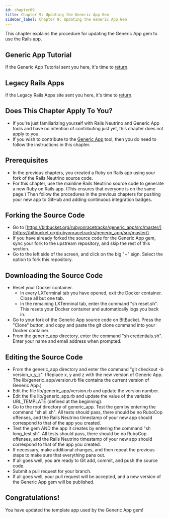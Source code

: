 ```yaml
---
id: chapter09
title: Chapter 9: Updating the Generic App Gem
sidebar_label: Chapter 9: Updating the Generic App Gem
---
```


This chapter explains the procedure for updating the Generic App gem to use the Rails app.

## Generic App Tutorial
If the Generic App Tutorial sent you here, it's time to [return](https://www.genericapp.net/docs/chapter04).

## Legacy Rails Apps
If the Legacy Rails Apps site sent you here, it's time to [return](https://www.legacyrailsapps.com/docs/03-00.html).

## Does This Chapter Apply To You?
* If you're just familiarizing yourself with Rails Neutrino and Generic App tools and have no intention of contributing just yet, this chapter does not apply to you.
* If you wish to contribute to the [Generic App](https://www.genericapp.net/) tool, then you do need to follow the instructions in this chapter.

## Prerequisites
* In the previous chapters, you created a Ruby on Rails app using your fork of the Rails Neutrino source code.
* For this chapter, use the mainline Rails Neutrino source code to generate a new Ruby on Rails app.  (This ensures that everyone is on the same page.)  Then follow the procedures in the previous chapters for pushing your new app to GitHub and adding continuous integration badges.

## Forking the Source Code
* Go to [https://bitbucket.org/rubyonracetracks/generic_app/src/master/](https://bitbucket.org/rubyonracetracks/generic_app/src/master/).
* If you have already forked the source code for the Generic App gem, sync your fork to the upstream repository, and skip the rest of this section.
* Go to the left side of the screen, and click on the big "+" sign.  Select the option to fork this repository.

## Downloading the Source Code
* Reset your Docker container.
  * In every LXTerminal tab you have opened, exit the Docker container.  Close all but one tab.
  * In the remaining LXTerminal tab, enter the command "sh reset.sh".  This resets your Docker container and automatically logs you back in.
* Go to your fork of the Generic App source code on BitBucket.  Press the "Clone" button, and copy and paste the git clone command into your Docker container.
* From the generic_app directory, enter the command "sh credentials.sh".  Enter your name and email address when prompted.

## Editing the Source Code
* From the generic_app directory and enter the command "git checkout -b version_x_y_z".  (Replace x, y and z with the new version of Generic App.  The lib/generic_app/version.rb file contains the current version of Generic App.)
* Edit the file lib/generic_app/version.rb and update the version number.
* Edit the file lib/generic_app.rb and update the value of the variable URL_TEMPLATE (defined at the beginning).
* Go to the root directory of generic_app.  Test the gem by entering the command "sh all.sh".  All tests should pass, there should be no RuboCop offenses, and the Rails Neutrino timestamp of your new app should correspond to that of the app you created.
* Test the gem AND the app it creates by entering the command "sh long_test.sh".  All tests should pass, there should be no RuboCop offenses, and the Rails Neutrino timestamp of your new app should correspond to that of the app you created.
* If necessary, make additional changes, and then repeat the previous steps to make sure that everything pans out.
* If all goes well, you are ready to Git add, commit, and push the source code.
* Submit a pull request for your branch.
* If all goes well, your pull request will be accepted, and a new version of the Generic App gem will be published.

## Congratulations!
You have updated the template app used by the Generic App gem!
